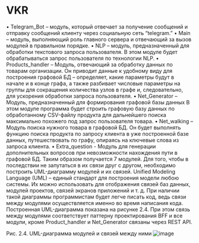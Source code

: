# VKR
•	Telegram_Bot – модуль, который отвечает за получение сообщений и отправку сообщений клиенту через социальную сеть “telegram.” 
•	Main – модуль, выполняющий роль главного сервера и отвечающий за вызов модулей в правильном порядке. 
•	NLP – модуль, предназначенный для обработки текстового запроса пользователя. В этом модуле будет обрабатываться запрос пользователя по технологии NLP.
•	Products_handler – Модуль, отвечающий за обработку данных по товарам организации. Он приводит данные к удобному виду для построения графовой БД – определяет, какие параметры будут в начале и в конце графа, а также разбивает числовые параметры на группы для сокращения количества узлов в графе и, следовательно, для ускорения обработки запроса пользователя. 
•	Net_Generator – Модуль, предназначенный для формирования графовой базы данных В этом модуле программа будет строить графовую базу данных по обработанному CSV-файлу продукта для дальнейшего поиска максимально похожего под запрос пользователя товара.
•	Net_walking – Модуль поиска нужного товара в графовой БД. Он будет выполнять функцию поиска продукта по запросу клиента в уже построенной базе данных, путешествовать по графу, опираясь на ключевые слова из запроса клиента.
•	Extra_question - Модуль для генерации дополнительных вопросов при невозможности нахождения пути в графовой БД. 
Таким образом получается 7 модулей. Для того, чтобы в последствии не запутаться в их связи друг с другом, необходимо построить UML-диаграмму модулей и их связей. 
Unified Modeling Language (UML) – единый стандарт для построения модели любою системы. Их можно использовать для отображения связей баз данных, модулей проектов, связей экранов приложений и т. д. При наличии такой диаграммы программистам будет легче писать код, ведь связи между модулями осуществляется именно во время написания кода. Построенная UML-диаграмма показана на рисунке 2.4. При этом связь между модулями соответствует паттерну проектирования BFF и все модули, кроме Product_handler и Net_Generator связаны через REST API. 
 
Рис. 2.4. UML-диаграмма модулей и связей между ними
![image](https://user-images.githubusercontent.com/55450516/170057502-b999a3ef-4e6c-4a99-908c-42216ea07ec3.png)


